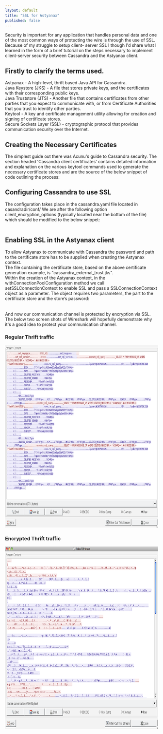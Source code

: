 ```yaml
---
layout: default
title: "SSL for Astyanax"
published: false
---
```

<p>Security is important for any application that handles personal data and one of the most common ways of protecting the wire is through the use of SSL. Because of my struggle to setup client- server SSL I though I'd share what I learned in the form of a brief tutorial on the steps necessary to implement client-server security between Cassandra and the Astyanax client.
</p>
<h2>Firstly to clarify the terms used.</h2>
<p>Astyanax - A high-level, thrift based Java API for Cassandra.<br/>
Java Keystore (JKS) - A file that stores private keys, and the certificates with their corresponding public keys.<br/>
Java Truststore (JTS) - Another file that contains certificates from other parties that you expect to communicate with, or from Certificate Authorities that you trust to identify other parties.<br/>
Keytool - A key and certificate management utility allowing for creation and signing of certificate stores.<br/>
Secure Sockets Layer (SSL) - cryptographic protocol that provides communication security over the Internet.<br/>
</p>
<h2>Creating the Necessary Certificates</h2>
<p>
The simplest guide out there was Acunu's guide to Cassandra security. The section headed 'Cassandra client certificates' contains detailed information and explanation on the various keytool commands used to generate the necessary certificate stores and are the source of the below snippet of code outlining the process:
<br/>
<script src="https://gist.github.com/lyubent/5664185.js"></script>
</p>
<p>
<h2>Configuring Cassandra to use SSL</h2>
The configuration takes place in the cassandra.yaml file located in casandradir/conf/ 
We are after the following option client_encryption_options (typically located near the bottom of the file) which should be modified to the below snippet:
<br/><br/>
<script src="https://gist.github.com/lyubent/5664276.js"></script>
</p>
<p>
<h2>Enabling SSL in the Astyanax client</h2>
To allow Astyanax to communicate with Cassandra the password and path to the certificate store has to be supplied when creating the Astyanax context. 
<br/>
The file containing the certificate store, based on the above certificate generation example, is "cassandra_external_trust.jks".
<br/>
Within the creation of the Astyanax context, in the withConnectionPoolConfiguration method we call setSSLConnectionContext to enable SSL and pass a SSLConnectionContext object as a parameter. The object requires two parameters, the part to the certificate store and the store’s password:
<br/><br/>
<script src="https://gist.github.com/lyubent/5664395.js"></script>
<br/>
And now our communication channel is protected by encryption via SSL. The below two screen shots of Wireshark will hopefully demonstrate why it's a good idea to protect your communication channel.
</p>
<h3>Regular Thrift traffic</h3>
<img width="800" height="600" src="/images/noencryption.png" alt="Unencrypted thrift traffic with human-readable sensitive data">
<h3>Encrypted Thrift traffic</h3>
<img width="800" height="600" src="/images/encryption.png" alt="Encrypted thrift traffic with scrambled data that is uncreadable by anyone who doesn't hold the private key.">
